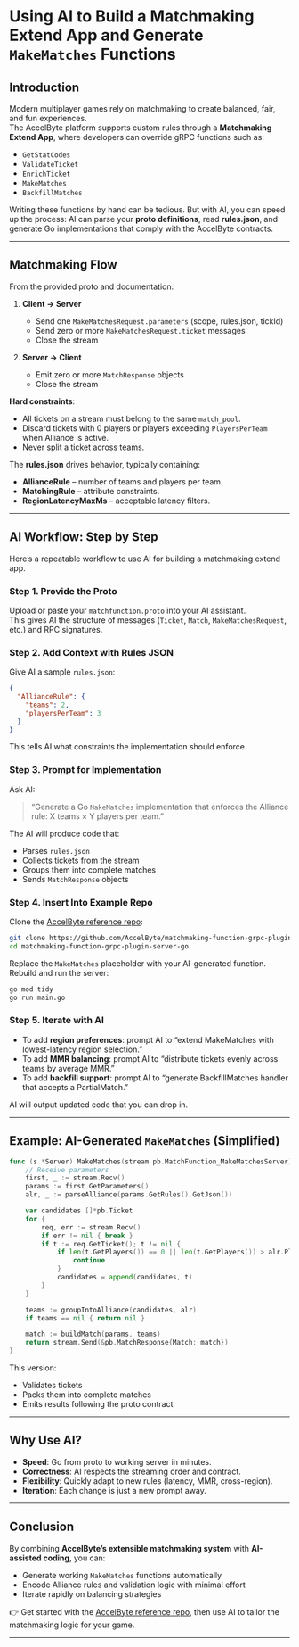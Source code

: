 # Using AI to Build a Matchmaking Extend App and Generate `MakeMatches` Functions

## Introduction

Modern multiplayer games rely on matchmaking to create balanced, fair, and fun experiences.  
The AccelByte platform supports custom rules through a **Matchmaking Extend App**, where developers can override gRPC functions such as:

- `GetStatCodes`  
- `ValidateTicket`  
- `EnrichTicket`  
- `MakeMatches`  
- `BackfillMatches`  

Writing these functions by hand can be tedious. But with AI, you can speed up the process: AI can parse your **proto definitions**, read **rules.json**, and generate Go implementations that comply with the AccelByte contracts.

---

## Matchmaking Flow

From the provided proto and documentation:

1. **Client → Server**  
   - Send one `MakeMatchesRequest.parameters` (scope, rules.json, tickId)  
   - Send zero or more `MakeMatchesRequest.ticket` messages  
   - Close the stream  

2. **Server → Client**  
   - Emit zero or more `MatchResponse` objects  
   - Close the stream  

**Hard constraints**:  
- All tickets on a stream must belong to the same `match_pool`.  
- Discard tickets with 0 players or players exceeding `PlayersPerTeam` when Alliance is active.  
- Never split a ticket across teams.  

The **rules.json** drives behavior, typically containing:  
- **AllianceRule** – number of teams and players per team.  
- **MatchingRule** – attribute constraints.  
- **RegionLatencyMaxMs** – acceptable latency filters.  

---

## AI Workflow: Step by Step

Here’s a repeatable workflow to use AI for building a matchmaking extend app.

### Step 1. Provide the Proto

Upload or paste your `matchfunction.proto` into your AI assistant.  
This gives AI the structure of messages (`Ticket`, `Match`, `MakeMatchesRequest`, etc.) and RPC signatures.

### Step 2. Add Context with Rules JSON

Give AI a sample `rules.json`:

```json
{
  "AllianceRule": {
    "teams": 2,
    "playersPerTeam": 3
  }
}
```

This tells AI what constraints the implementation should enforce.

### Step 3. Prompt for Implementation

Ask AI:

> “Generate a Go `MakeMatches` implementation that enforces the Alliance rule: X teams × Y players per team.”

The AI will produce code that:  
- Parses `rules.json`  
- Collects tickets from the stream  
- Groups them into complete matches  
- Sends `MatchResponse` objects  

### Step 4. Insert Into Example Repo

Clone the [AccelByte reference repo](https://github.com/AccelByte/matchmaking-function-grpc-plugin-server-go):

```bash
git clone https://github.com/AccelByte/matchmaking-function-grpc-plugin-server-go
cd matchmaking-function-grpc-plugin-server-go
```

Replace the `MakeMatches` placeholder with your AI-generated function.  
Rebuild and run the server:

```bash
go mod tidy
go run main.go
```

### Step 5. Iterate with AI

- To add **region preferences**: prompt AI to “extend MakeMatches with lowest-latency region selection.”  
- To add **MMR balancing**: prompt AI to “distribute tickets evenly across teams by average MMR.”  
- To add **backfill support**: prompt AI to “generate BackfillMatches handler that accepts a PartialMatch.”  

AI will output updated code that you can drop in.

---

## Example: AI-Generated `MakeMatches` (Simplified)

```go
func (s *Server) MakeMatches(stream pb.MatchFunction_MakeMatchesServer) error {
    // Receive parameters
    first, _ := stream.Recv()
    params := first.GetParameters()
    alr, _ := parseAlliance(params.GetRules().GetJson())

    var candidates []*pb.Ticket
    for {
        req, err := stream.Recv()
        if err != nil { break }
        if t := req.GetTicket(); t != nil {
            if len(t.GetPlayers()) == 0 || len(t.GetPlayers()) > alr.PlayersPerTeam {
                continue
            }
            candidates = append(candidates, t)
        }
    }

    teams := groupIntoAlliance(candidates, alr)
    if teams == nil { return nil }

    match := buildMatch(params, teams)
    return stream.Send(&pb.MatchResponse{Match: match})
}
```

This version:  
- Validates tickets  
- Packs them into complete matches  
- Emits results following the proto contract  

---

## Why Use AI?

- **Speed**: Go from proto to working server in minutes.  
- **Correctness**: AI respects the streaming order and contract.  
- **Flexibility**: Quickly adapt to new rules (latency, MMR, cross-region).  
- **Iteration**: Each change is just a new prompt away.  

---

## Conclusion

By combining **AccelByte’s extensible matchmaking system** with **AI-assisted coding**, you can:  

- Generate working `MakeMatches` functions automatically  
- Encode Alliance rules and validation logic with minimal effort  
- Iterate rapidly on balancing strategies  

👉 Get started with the [AccelByte reference repo](https://github.com/AccelByte/matchmaking-function-grpc-plugin-server-go), then use AI to tailor the matchmaking logic for your game.  

---